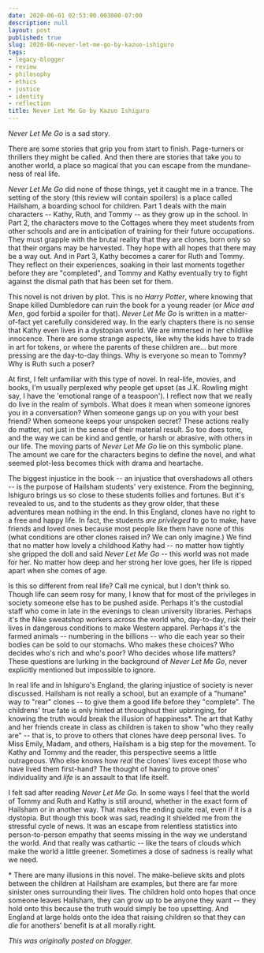 ```yaml
---
date: 2020-06-01 02:53:00.003000-07:00
description: null
layout: post
published: true
slug: 2020-06-never-let-me-go-by-kazuo-ishiguro
tags:
- legacy-blogger
- review
- philosophy
- ethics
- justice
- identity
- reflection
title: Never Let Me Go by Kazuo Ishiguro
---
```



*Never Let Me Go* is a sad story.   

  

There are some stories that grip you from start to finish. Page-turners or thrillers they might be called. And then there are stories that take you to another world, a place so magical that you can escape from the mundane-ness of real life.  

  

*Never Let Me Go* did none of those things, yet it caught me in a trance. The setting of the story (this review will contain spoilers) is a place called Hailsham, a boarding school for children. Part 1 deals with the main characters -- Kathy, Ruth, and Tommy -- as they grow up in the school. In Part 2, the characters move to the Cottages where they meet students from other schools and are in anticipation of training for their future occupations. They must grapple with the brutal reality that they are clones, born only so that their organs may be harvested. They hope with all hopes that there may be a way out. And in Part 3, Kathy becomes a carer for Ruth and Tommy. They reflect on their experiences, soaking in their last moments together before they are "completed", and Tommy and Kathy eventually try to fight against the dismal path that has been set for them.  

  

This novel is not driven by plot. This is no *Harry Potter*, where knowing that Snape killed Dumbledore can ruin the book for a young reader (or *Mice and Men*, god forbid a spoiler for that). *Never Let Me Go* is written in a matter-of-fact yet carefully considered way. In the early chapters there is no sense that Kathy even lives in a dystopian world. We are immersed in her childlike innocence. There are some strange aspects, like why the kids have to trade in art for tokens, or where the parents of these children are... but more pressing are the day-to-day things. Why is everyone so mean to Tommy? Why is Ruth such a poser?  

  

At first, I felt unfamiliar with this type of novel. In real-life, movies, and books, I'm usually perplexed why people get upset (as J.K. Rowling might say, I have the 'emotional range of a teaspoon'). I reflect now that we really do live in the realm of symbols. What
does it mean when someone ignores you in a conversation? When someone
gangs up on you with your best friend? When someone keeps your unspoken secret? These actions really do matter, not
just in the sense of their material result. So too does tone, and the
way we can be kind and gentle, or harsh or abrasive, with others in
our life. The moving parts of *Never Let Me Go* lie on this symbolic plane. The amount we care for the characters begins to define the novel, and what seemed plot-less becomes thick with drama and heartache.  

  

The biggest injustice in the book -- an injustice that overshadows all others -- is the purpose of Hailsham students' very existence. From the beginning, Ishiguro brings us so close to these students follies and fortunes. But it's revealed to us, and to the students as they grow older, that these adventures mean nothing in the end. In this England, clones have no right to a free and happy life. In fact, the students *are privileged* to go to make, have friends and loved ones because most people like them have none of this (what conditions are other clones raised in? We can only imagine.) We find that no matter how lovely a childhood Kathy had -- no matter how tightly she gripped the doll and said *Never Let Me Go* -- this world was not made for her. No matter how deep and her strong her love goes, her life is ripped apart when she comes of age.   

  

Is this so different from real life? Call me cynical, but I don't think so. Though life can seem rosy for many, I know that for most of the privileges in society someone else has to be pushed aside. Perhaps it's the custodial staff who come in late in the evenings to clean university libraries. Perhaps it's the Nike sweatshop workers across the world who, day-to-day, risk their lives in dangerous conditions to make Western apparel. Perhaps it's the farmed animals -- numbering in the billions -- who die each year so their bodies can be sold to our stomachs. Who makes these choices? Who decides who's rich and who's poor? Who decides whose life matters? These questions are lurking in the background of *Never Let Me Go*, never explicitly mentioned but impossible to ignore.  

  

In real life and in Ishiguro's England, the glaring injustice of society is never discussed. Hailsham is not really a school, but an example of a "humane" way to "rear" clones -- to give them a good life before they "complete". The childrens' true fate is only hinted at throughout their upbringing, for knowing the truth would break the illusion of happiness\*. The art that Kathy and her friends create in class as children is taken to show "who they really are" -- that is, to prove to others that clones have deep personal lives. To Miss Emily, Madam, and others, Hailsham is a big step for the movement. To Kathy and Tommy and the reader, this perspective seems a little outrageous. Who else knows how *real* the clones' lives except those who have lived them first-hand? The thought of having to prove ones' individuality and *life* is an assault to that life itself.  

  

I felt sad after reading *Never Let Me Go.* In some ways I feel that the world of Tommy and Ruth and Kathy is still around, whether in the exact form of Hailsham or in another way. That makes the ending quite real, even if it is a dystopia. But though this book was sad, reading it shielded me from the stressful cycle of news. It was an escape from relentless statistics into person-to-person empathy that seems missing in the way we understand the world. And that really was cathartic -- like the tears of clouds which make the world a little greener. Sometimes a dose of sadness is really what we need.  

  

  

\* There are many illusions in this novel. The make-believe skits and plots between the children at Hailsham are examples, but there are far more sinister ones surrounding their lives. The children hold onto hopes that once someone leaves Hailsham, they can grow up to be anyone they want -- they hold onto this because the truth would simply be too upsetting. And England at large holds onto the idea that raising children so that they can *die* for anothers' benefit is at all morally right. 

*This was originally posted on blogger.*
